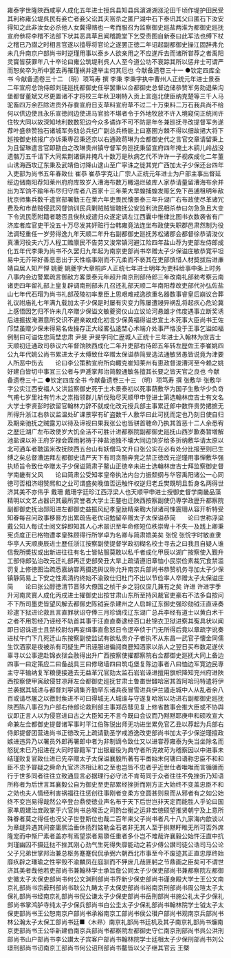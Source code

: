 <!-- { "loadSidebar": true } -->
雍泰字世隆陜西咸寜人成化五年进士授呉县知县呉濵湖湖涨沦田千顷作堤护田民受其利称雍公堤呉民有妾亡者妾父讼其夫宻杀之匿尸湖中石下泰讯其父曰匿石下汝安得知之此非汝女必杀他人女冀得赂也一考而服召为监察御史廵盐两淮为都御史廵抚宣府叅将李稽不法部下状其恶具草且闻稽跪堂下乞受责图自新泰曰此军法也缚下杖之稽已乃譛之时相言官遂以擅辱将官论之遂罢正徳二年诏起副都御史操江固辞弗允未几升南京户部尚书时逆瑾用事以泰乡人欲亲用之不应遂斥去而诸所甞荐之者禹阳灵寳皆获罪年八十卒论曰雍公筑堤利呉人人至今道公功不衰踪其所以惩弁士可谓严而恕矣卒为所中罢去再罹瑾祸并逮举主何其厄也
今献备遗卷三十一
●钦定四库全书
今献备遗卷三十二
（明）项笃寿 撰
李秉
李秉字执中曹州人正统元年进士景泰二年宣府总饷侍郎刘琏廵抚都御史任寜罢秉以佥都御史总督边储叅赞军务劾退柴沟堡都督董斌又尽更置诸不才将校三年秋卫喇特入贡上言迤北使臣纳克楚等三千人马驼畜四万余匹除进贡外存飬宣府日支草料宣府草不过二十万束料二万石我兵尚不给何以供边使且永乐宣徳间边使进马官验不堪者令于外地牧放不许入境窥伺正统间许住牧大同以故深知地利数数犯边今众多谲诈不可不防是年冬兼廵抚寻改提督军务遂荐叶盛叅赞独石诸城军务劾总兵纪广副总兵杨能上曰塞圉方棘不得以细故捃大将下廵按御史核报广亦诉秉専召秉还京以右通政蒋琳为佥都御史代之言官交章请留秉上为且留琳遣言官即勘白之改琳贵州镇守督军务廵抚秉留宣府四年掩土木鹞儿岭战没遗骼万五千请下大同紫荆诸鎭并掩凡十数万是秋病乞代不许许一子视疾成化二年董山诱海西攻辽东秉及武靖伯讨降山逮山至广寜诛之徙其党广西加太子少保还台四年入吏部为尚书五年春致仕
崔恭
崔恭字克让广宗人正统元年进士为户部主事出督延绥边储南阳荐知莱州府府库故岁入漕海布数万輙浥烂破库人家恭请量留漕海布余并出为军饷不踰年布尽归守库者八百家十三年莱大旱蝗捕蝗发赈乞免下邑逋租明年敌扰京师集兵数千遣官部署勤王在莱六年吏畏民懐景泰三年升湖广右布政使尽革诸冗费及和市苗贼侵武冈督饷训民兵剿贼贼皆聴抚公安监利流民相杀恭曰勿急急且大变下令流民愿附籍者聴否且俟秋成遣归众遂定调左江西囊中惟律比图书衣数袭省有广济库者库官吏干没五十万尽发其奸赃行台韩雍竟法连坐布政使失职郡邑肃然制为役法调轻重任一岁劳得逸九年天顺二年升右副都御史廵抚苏松诸郡会都督徐恭请浚仪真漕河役夫六万人程工赡廪民不告劳又浚常镇河避江险四年盐山荐为吏部左侍郎成化五年代李秉为尚书不久罢归九年起为南京吏部尚书卒赠太子少保谥庄敏恭寛平坦易中无芥带好善恶恶出于天性临事刚而不亢柔而不亵其在吏部慎惜人材奬拔后进亷靖自居人知严惮
姚夔
姚夔字大章桐庐人正统七年进士明年为吏科给事中条上时务八事内会边警累疏言御敌方畧景泰元年超升南京刑部侍郎三年改南礼部勑考察云南诸吏四年留礼部上皇复辟调南刑部未几召还礼部天顺二年南阳荐改吏部代孙弘佐盐山七年代石瑁为尚书礼部茂陵初率羣臣上思艰难戒逸欲重名器数事睿皇后崩议合葬礼议祔庙礼七年满九载加太子少保是时屡有灾变力陈屡遭祲异祸乱将起疚心危论冀上感悟因乞归不许未几卒赠少保谥文敏夔资仪山立议论河悬雄才伟度遇事立断奖诱后进振拔淹滞意所交识不避亲故成化初言少保黄福得谥忠宣土木死事大臣尚书王佐邝埜虽赠少保未得易名佐操存正大经畧弘逺埜心术端介处事严恪没于王事乞谥如福例制曰可谥佐忠简埜忠肃
尹旻
尹旻字同仁歴城人正统十三年进士入翰林为庻吉士天顺初迁通政司叅议六年督饷陜西成化二年升吏部右侍郎五年转左歴佐王李崔姚四公九年代姚公尚书累进太子太傅致仕卒赠太保谥恭简旻选法通敏贤愚皆说竟为津要人所恶中伤去　　论曰李公策勲宣府所向輙克崔知莱州有恵政督浚漕河至今赖之姚好建白皆切中事冝三公者与尹逓掌邦治简毅通敏各擅其长要之皆天官之良也
今献备遗卷三十二
●钦定四库全书
今献备遗卷三十三
（明）项笃寿 撰
张敷华
张敷华字公实江西安福人父洪监察御史死于土木景泰初以死事荫敷华为国子生敷华少负竒气甫七岁里社有竹木之祟指领群儿斩伐殆尽天顺甲申登进士第选翰林庻吉士有文名大学士李贤彭时欲留官翰林力辞不就成化改元授兵部主事累迁郎中数忤贵势捃摭无所得升浙江右叅议监温处矿课景寜有矿盗数千人敷华曰此可抚而定也乃刻日使自归及期亲驰抚之贼露刃以待及谛视曰果我张公也皆骈首聴命乃执其首恶十二人余悉宥之歴迁湖广左布政使岁大饥全活不可胜计进都察院副都御史廵抚山西岁歉奏暂増解池盐课以补王府岁禄会霖雨躬祷于神盐池独不壊大同边饷岁给多折纳敷华请太原以北可通车者聴运米改抚陜西五台山有妖僧马文升曰张公实在必有处分比报至则已生缚之矣总督漕运拜左都御史请严天下有司贪酷奔竞之禁正徳改元逆瑾用事惮敷华强执矫旨令致仕卒赠太子少保谥简肃子鳌山正徳辛未进士选翰林庻吉士拜监察御史督学南畿有父风　　论曰简肃公受知孝皇帝执法内台力振颓纲与华容禹阳诸公一心同徳可否相济翊赞熈和之业可谓盛矣晚值否运触忤权逆归老丘樊既明且哲身名两得世济其美不亦伟乎
戴珊
戴珊字廷珍江西浮梁人也天顺甲申进士授御史督学南畿品藻精明以文艺占器识其最所赏誉者大学士王鏊也迁陜西按察副使仍専学政歴升都察院副都御史抚治郧阳进左都御史益振风纪孝皇励精亲鞫大狱诸司悚震珊从容开析特受知眷每召问政事移晷方出累疏告老优诏勉留卒赠太子太保谥恭简　　论曰世称浮梁戴公知人每试士阅文辞即知其人心术噐识至年命修短位秩崇卑十不失一及践上卿秉宪贞度正已格物遭孝皇殊顾得行所学卓为名卿与简肃嫓美矣
张恱
张恱字时敏直隶华亭人天顺庚辰进士歴任浙江按察副使提督学政初糊名校士寻去之曰我且自疑人谁信我所奬拔或出新进往往有名士皆帖服莫敢以私千者成化甲辰以湖广按察使入觐升工部侍郎弘治改元迁礼部再迁吏部癸丑大旱上疏请遵旧章恤小民崇俭素裁冗食禁滥罚复上修徳图治疏悉嘉纳甞两摄选舆议称允升南京兵部尚书叅赞机务寻加太子少保镇静简易上下安之性素清约终始不渝致仕归杜门不出以节俭率人卒赠太子太保谥庄简　　论曰张公醇徳清节晋陟大僚国之桢干乡之羽仪庻几兼有之矣
许进
许进字季升河南灵寳人成化丙戌进士擢御史出按甘肃山东所至持风裁官吏豪右不法多自按问不下所司墨吏皆望风解去都御史陈钺妄杀建州之人启衅辽东御史强珍劾钺汪直诬奏珍逮下狱进论救且言直罪状诏夺俸三月珍谪戍辽东湖广总兵李经有道士以黄白术干之者不用怨经乃诬经不轨首其事于汪直直奏逮经百口赴锦衣卫狱进察其寃具状以闻即日诏诛道士且禁校尉勿再妄缉事直愈怒日令逻卒侦于门无所得后竟以章疏字讹奏进杖午门下几死迁山东按察副使监试有欲私贵介子者执不从东昌一武官子懐金同儒生饮酒家是夜被杀有司疑生严讯诬服进徧阅商歴知酒家以杀人之翌日买布数疋遂伏辜寻以公事逮赴锦衣狱会赦得出升广西按察使擢都察院右佥都御史廵抚大同上备边四事一曰定策应二曰备战具三曰修墩墙四曰筑屯堡复陈边事者八曰恤边军寛边民専主守平输纳复军粮便接逓去无益革冗官劾太监石岩岩诬进擅用旗帜降知兖州府进陜西按察使甲寅敌侵甘凉拜左佥都御史廵抚甘肃土鲁畨世雠哈宻其首阿哈玛特遣将伊兰袭据其城进与都督刘寜调集齐勤罕东诸兵夜冒雪进兵伊兰遁走城中人从乱者余八百或请尽屠之以徼封矦进不可曰得城无人城谁与守遂复哈宻以功进右副都御史廵抚陜西陈八事召为户部右侍郎论救刑部主事郑岳彗见复上修省数事会推大臣或不协舆议即正言人以为侵官进曰古之大臣知无不言今既曰会议而乃黙黙耶庚申和硕攻宣大命兼左佥都御史提督诸军事时平江伯陈锐出师无功进坐累免官乙丑以荐起为兵部右侍郎提督团营进尚书正徳改元上疏请勤圣学戒游逸改吏部尚书加太子少保逆瑾擅政嫉进违异乃以署员外郎再署郎中者为非制谪令致仕又以进甞荐雍泰为失当坐除名而怒犹未巳乃招进在大同时甞籍军丁出银雇役为典守者所克故苛为稽察因以中进事未结瑾败复官致仕进已先卒赠太子太保谥襄毅所著有平畨始末何瑭曰语称忠臣不和和臣不忠予甞疑之舜命九官济济相让和之至也岂皆不忠者乎近世仕者唯唯而言循循而行于世多同者往往立致通显言必据理行必守法不肯苟同于众者往往不免挫折乃知语所称者为后世言耳襄毅公自为御史至吏部累经挫折而刚方正大始终不变盖忠臣不和之効也夫人情经利害祸福往往惩创往事刚者变柔方变圆甚则易而从邪者有之如公始终不变岂易得哉然公卒登台鼎使徳业声名布于天下后世岂非天定而能胜人乎论曰国家凖周建治庻政掌于六官尚书总喉舌之司酌台衡之运非宏徳硕望推贤朝宁及上意所殊眷者莫之得任也况父子世登斯位也哉二百年来父子尚书者凡十八九家海内歆谈以为章缝异遇其间奋庸熈洽垂休扬烈铭勒金石者非无其人至于拱黙盱睢无所可否外席隆宠而中惭尸素者盖亦有焉望崇者易隳任重者多仆岂不难哉许襄毅公始忤汪直中抗刘瑾幽囚不摄廷挞不挫其刚心劲气生死得失靡能动之若少傅公讃司徒公诰司马公论父子兄弟世掌邦治兼总枢务蹇蹇侃侃承弼六朝西北市事至今不废迹其正直忠厚终始靡疚辟之璠瑜之性寜毁不渝麟凤在庭驯而不狎庻几哉匪躬之节鼎画之臣矣可不谓世济其美者哉他若吏部尚书兼翰林学士承旨詹公同太子少保吏部尚书兼都察院左都御史徽太子太保吏部尚书何公文渊刑部尚书乔新少保吏部尚书谨身殿大学士王公文南京礼部尚书宗彛刑部尚书耿公九畴太子太保吏部尚书裕南京刑部尚书周公瑄太子太保礼部尚书经南京礼部尚书倪公谦太子少保吏部尚书岳刑部尚书施公礼太子少保礼部尚书掌鸿胪寺纯太子少保兵部尚书白公圭太子少保礼部尚书翰林院学士钺太子太保吏部尚书王公恕南京户部尚书承裕南京工部尚书侯公瓉户部尚书观南京兵部尚书林公瀚太子太保工部尚书廷■〈木昻〉南京礼部尚书廷机及其子南京礼部尚书燫南京吏部尚书王公华新建伯南京兵部尚书都察院左都御史守仁南京刑部尚书呉公洪刑部尚书山户部尚书李公讃太子宾客户部尚书翰林院学士廷相太子少保刑部尚书刘公璟刑部尚书讱南京工部尚书何公诏刑部尚书鳌皆以父子继其官云
王槩
